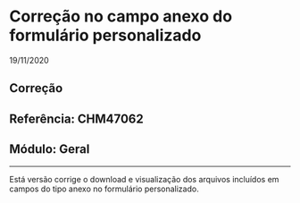 # Correção no campo anexo do formulário personalizado
19/11/2020
## Correção
## Referência: CHM47062
## Módulo: Geral
***

Está versão corrige o download e visualização dos arquivos incluídos em campos do tipo anexo no formulário personalizado.